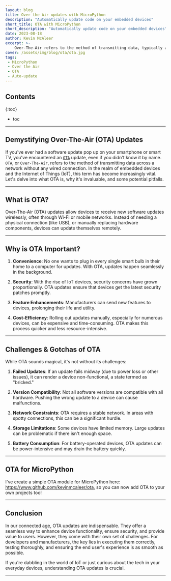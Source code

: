 ```yaml
---
layout: blog
title: Over the Air updates with MicroPython  
description: "Automatically update code on your embedded devices"
short_title: OTA with MicroPython 
short_description: "Automatically update code on your embedded devices"
date: 2023-08-18
author: Kevin McAleer
excerpt: >-
    Over-The-Air refers to the method of transmitting data, typically a software update, across a network without any wired connection
cover: /assets/img/blog/ota/ota.jpg
tags: 
 - MicroPython
 - Over the Air
 - OTA
 - Auto-update
---
```


## Contents

{:toc}
* toc

---

## Demystifying Over-The-Air (OTA) Updates

If you've ever had a software update pop up on your smartphone or smart TV, you've encountered an [`OTA`](/resources/glossary#ota) update, even if you didn't know it by name. `OTA`, or `Over-The-Air`, refers to the method of transmitting data across a network without any wired connection. In the realm of embedded devices and the Internet of Things (IoT), this term has become increasingly vital. Let's delve into what OTA is, why it's invaluable, and some potential pitfalls.

---

## What is OTA?

Over-The-Air (OTA) updates allow devices to receive new software updates wirelessly, often through Wi-Fi or mobile networks. Instead of needing a physical connection (like USB), or manually replacing hardware components, devices can update themselves remotely.

---

## Why is OTA Important?

1. **Convenience**: No one wants to plug in every single smart bulb in their home to a computer for updates. With OTA, updates happen seamlessly in the background.

1. **Security**: With the rise of IoT devices, security concerns have grown proportionally. OTA updates ensure that devices get the latest security patches promptly.

1. **Feature Enhancements**: Manufacturers can send new features to devices, prolonging their life and utility.

1. **Cost-Efficiency**: Rolling out updates manually, especially for numerous devices, can be expensive and time-consuming. OTA makes this process quicker and less resource-intensive.

---

## Challenges & Gotchas of OTA

While OTA sounds magical, it's not without its challenges:

1. **Failed Updates**: If an update fails midway (due to power loss or other issues), it can render a device non-functional, a state termed as "bricked."

1. **Version Compatibility**: Not all software versions are compatible with all hardware. Pushing the wrong update to a device can cause malfunctions.

1. **Network Constraints**: OTA requires a stable network. In areas with spotty connections, this can be a significant hurdle.

1. **Storage Limitations**: Some devices have limited memory. Large updates can be problematic if there isn't enough space.

1. **Battery Consumption**: For battery-operated devices, OTA updates can be power-intensive and may drain the battery quickly.

---

## OTA for MicroPython

I've create a simple OTA module for MicroPython here: <https://www.github.com/kevinmcaleer/ota>, so you can now add OTA to your own projects too!

---

## Conclusion

In our connected age, OTA updates are indispensable. They offer a seamless way to enhance device functionality, ensure security, and provide value to users. However, they come with their own set of challenges. For developers and manufacturers, the key lies in executing them correctly, testing thoroughly, and ensuring the end user's experience is as smooth as possible.

If you're dabbling in the world of IoT or just curious about the tech in your everyday devices, understanding OTA updates is crucial.

---
